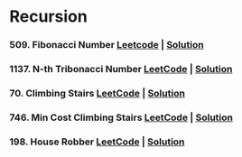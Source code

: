 # Recursion

### 509. Fibonacci Number [Leetcode](https://leetcode.com/problems/fibonacci-number/description/) | [Solution](./01%20Fibonacci/)

### 1137. N-th Tribonacci Number [LeetCode](https://leetcode.com/problems/n-th-tribonacci-number) | [Solution](./02%20Nth%20Tribonacci/)

### 70. Climbing Stairs [LeetCode](https://leetcode.com/problems/climbing-stairs) | [Solution](./03%20Climbing%20Stairs/)

### 746. Min Cost Climbing Stairs [LeetCode](https://leetcode.com/problems/min-cost-climbing-stairs) | [Solution](./04%20Min%20Cost%20Climbing%20Stairs/)

### 198. House Robber [LeetCode](https://leetcode.com/problems/house-robber) | [Solution](./05%20House%20Robber/)
